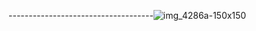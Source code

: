 ------------------------------------![img_4286a-150x150](https://media.giphy.com/media/1iqPjXVRQsWArYs7a0/giphy.gif)
